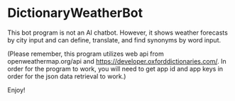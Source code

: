 # DictionaryWeatherBot
This bot program is not an AI chatbot. However, it shows weather forecasts by city input and can define, translate, and find synonyms by word input.

(Please remember, this program utilizes web api from openweathermap.org/api and https://developer.oxforddictionaries.com/. In order for the program to work, you will need to get app id and app keys in order for the json data retrieval to work.)

Enjoy!
